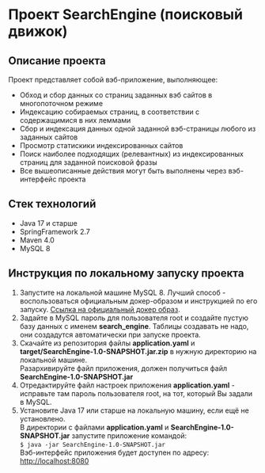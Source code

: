# Проект SearchEngine (поисковый движок)

## Описание проекта
Проект представляет собой вэб-приложение, выполняющее:
- Обход и сбор данных со страниц заданных вэб сайтов в многопоточном режиме
- Индексацию собираемых страниц, в соответствии c содержащимися в них леммами
- Сбор и индексация данных одной заданной вэб-страницы любого из заданных сайтов
- Просмотр статискики индексированных сайтов
- Поиск наиболее подходящих (релевантных) из индексированных страниц для заданной поисковой фразы
- Все вышеописанные действия могут быть выполнены через вэб-интерфейс проекта

## Стек технологий
- Java 17 и старше
- SpringFramework 2.7
- Maven 4.0
- MySQL 8

## Инструкция по локальному запуску проекта

1. Запустите на локальной машине MySQL 8. Лучший способ - воспользоваться официальным докер-образом и инструкцией по его запуску.
[Ссылка на официальный докер образ](https://hub.docker.com/_/mysql).  
2. Задайте в MySQL пароль для пользователя root и создайте пустую базу данных с именем **search_engine**. Таблицы создавать не надо, они создадутся автоматически при запуске проекта.
3. Скачайте из репозитория файлы **application.yaml** и **target/SearchEngine-1.0-SNAPSHOT.jar.zip** в нужную директорию на локальной машине.  
Разархивируйте файл приложения, должен получиться файл **SearchEngine-1.0-SNAPSHOT.jar**
4. Отредактируйте файл настроек приложения **application.yaml** - исправьте там пароль пользователя root, на тот, который Вы задали в MySQL.
5. Установите Java 17 или старше на локальную машину, если ещё не установлено.  
В директории с файлами **application.yaml** и **SearchEngine-1.0-SNAPSHOT.jar** запустите приложение командой:  
```$ java -jar SearchEngine-1.0-SNAPSHOT.jar```  
Вэб-интерфейс приложения будет доступен по адресу:  
[http://localhost:8080](http://localhost:8080)


